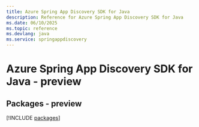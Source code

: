 ```yaml
---
title: Azure Spring App Discovery SDK for Java
description: Reference for Azure Spring App Discovery SDK for Java
ms.date: 06/10/2025
ms.topic: reference
ms.devlang: java
ms.service: springappdiscovery
---
```

# Azure Spring App Discovery SDK for Java - preview
## Packages - preview
[!INCLUDE [packages](spring-app-discovery-index.md)]